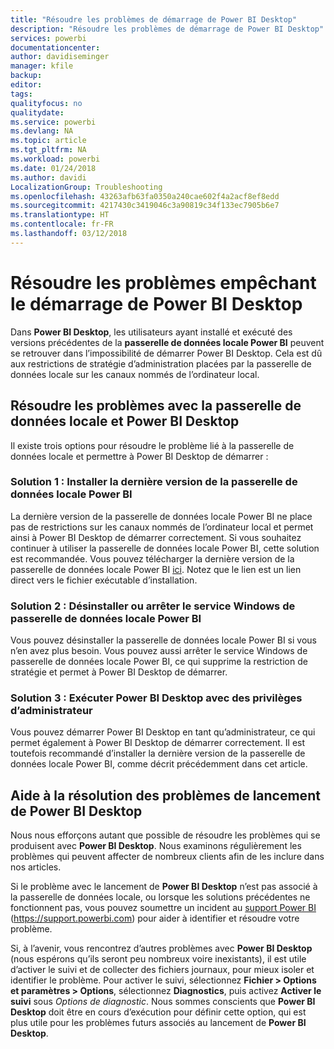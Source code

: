 ```yaml
---
title: "Résoudre les problèmes de démarrage de Power BI Desktop"
description: "Résoudre les problèmes de démarrage de Power BI Desktop"
services: powerbi
documentationcenter: 
author: davidiseminger
manager: kfile
backup: 
editor: 
tags: 
qualityfocus: no
qualitydate: 
ms.service: powerbi
ms.devlang: NA
ms.topic: article
ms.tgt_pltfrm: NA
ms.workload: powerbi
ms.date: 01/24/2018
ms.author: davidi
LocalizationGroup: Troubleshooting
ms.openlocfilehash: 43263afb63fa0350a240cae602f4a2acf8ef8edd
ms.sourcegitcommit: 4217430c3419046c3a90819c34f133ec7905b6e7
ms.translationtype: HT
ms.contentlocale: fr-FR
ms.lasthandoff: 03/12/2018
---
```

# <a name="resolve-issues-when-power-bi-desktop-will-not-launch"></a>Résoudre les problèmes empêchant le démarrage de Power BI Desktop
Dans **Power BI Desktop**, les utilisateurs ayant installé et exécuté des versions précédentes de la **passerelle de données locale Power BI** peuvent se retrouver dans l’impossibilité de démarrer Power BI Desktop. Cela est dû aux restrictions de stratégie d’administration placées par la passerelle de données locale sur les canaux nommés de l’ordinateur local. 

## <a name="resolve-issues-with-the-on-premises-data-gateway-and-power-bi-desktop"></a>Résoudre les problèmes avec la passerelle de données locale et Power BI Desktop
Il existe trois options pour résoudre le problème lié à la passerelle de données locale et permettre à Power BI Desktop de démarrer :

### <a name="resolution-1-install-the-latest-version-of-power-bi-on-premises-data-gateway"></a>Solution 1 : Installer la dernière version de la passerelle de données locale Power BI
La dernière version de la passerelle de données locale Power BI ne place pas de restrictions sur les canaux nommés de l’ordinateur local et permet ainsi à Power BI Desktop de démarrer correctement. Si vous souhaitez continuer à utiliser la passerelle de données locale Power BI, cette solution est recommandée. Vous pouvez télécharger la dernière version de la passerelle de données locale Power BI [ici](https://go.microsoft.com/fwlink/?LinkId=698863). Notez que le lien est un lien direct vers le fichier exécutable d’installation.

### <a name="resolution-2-uninstall-or-stop-the-power-bi-on-premises-data-gateway-windows-service"></a>Solution 2 : Désinstaller ou arrêter le service Windows de passerelle de données locale Power BI
Vous pouvez désinstaller la passerelle de données locale Power BI si vous n’en avez plus besoin. Vous pouvez aussi arrêter le service Windows de passerelle de données locale Power BI, ce qui supprime la restriction de stratégie et permet à Power BI Desktop de démarrer.

### <a name="resolution-3-run-power-bi-desktop-with-administrator-privilege"></a>Solution 3 : Exécuter Power BI Desktop avec des privilèges d’administrateur
Vous pouvez démarrer Power BI Desktop en tant qu’administrateur, ce qui permet également à Power BI Desktop de démarrer correctement. Il est toutefois recommandé d’installer la dernière version de la passerelle de données locale Power BI, comme décrit précédemment dans cet article.

## <a name="help-with-other-issues-when-launching-power-bi-desktop"></a>Aide à la résolution des problèmes de lancement de Power BI Desktop
Nous nous efforçons autant que possible de résoudre les problèmes qui se produisent avec **Power BI Desktop**. Nous examinons régulièrement les problèmes qui peuvent affecter de nombreux clients afin de les inclure dans nos articles.

Si le problème avec le lancement de **Power BI Desktop** n’est pas associé à la passerelle de données locale, ou lorsque les solutions précédentes ne fonctionnent pas, vous pouvez soumettre un incident au [support Power BI](https://support.powerbi.com) (https://support.powerbi.com) pour aider à identifier et résoudre votre problème.

Si, à l’avenir, vous rencontrez d’autres problèmes avec **Power BI Desktop** (nous espérons qu’ils seront peu nombreux voire inexistants), il est utile d’activer le suivi et de collecter des fichiers journaux, pour mieux isoler et identifier le problème. Pour activer le suivi, sélectionnez **Fichier > Options et paramètres > Options**, sélectionnez **Diagnostics**, puis activez **Activer le suivi** sous *Options de diagnostic*. Nous sommes conscients que **Power BI Desktop** doit être en cours d’exécution pour définir cette option, qui est plus utile pour les problèmes futurs associés au lancement de **Power BI Desktop**.


